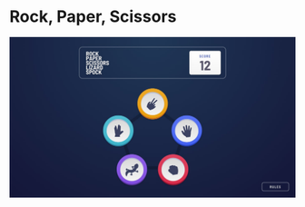 # Rock, Paper, Scissors

![Design preview for the Rock, Paper, Scissors coding challenge](./design/bonus/desktop-step-1-bonus.jpg)
